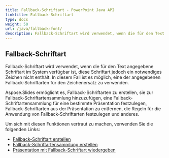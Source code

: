 ```yaml
---
title: Fallback-Schriftart - PowerPoint Java API
linktitle: Fallback-Schriftart
type: docs
weight: 50
url: /java/fallback-font/
description: Fallback-Schriftart wird verwendet, wenn die für den Text angegebene Schriftart im System verfügbar ist, diese Schriftart jedoch ein notwendiges Zeichen nicht enthält. In diesem Fall kann die PowerPoint Java API eine der angegebenen Fallback-Schriftarten für den Zeichenersatz verwenden.
---
```


## **Fallback-Schriftart**
Fallback-Schriftart wird verwendet, wenn die für den Text angegebene Schriftart im System verfügbar ist, diese Schriftart jedoch ein notwendiges Zeichen nicht enthält. In diesem Fall ist es möglich, eine der angegebenen Fallback-Schriftarten für den Zeichenersatz zu verwenden.

Aspose.Slides ermöglicht es, Fallback-Schriftarten zu erstellen, sie zur Fallback-Schriftartensammlung hinzuzufügen, eine Fallback-Schriftartensammlung für eine bestimmte Präsentation festzulegen, Fallback-Schriftarten aus der Präsentation zu entfernen, die Regeln für die Anwendung von Fallback-Schriftarten festzulegen und anderes.

Um sich mit diesen Funktionen vertraut zu machen, verwenden Sie die folgenden Links:

- [Fallback-Schriftart erstellen](/slides/java/create-fallback-font)
- [Fallback-Schriftartensammlung erstellen](/slides/java/create-fallback-fonts-collection)
- [Präsentation mit Fallback-Schriftart wiedergeben](/slides/java/render-presentation-with-fallback-font)
